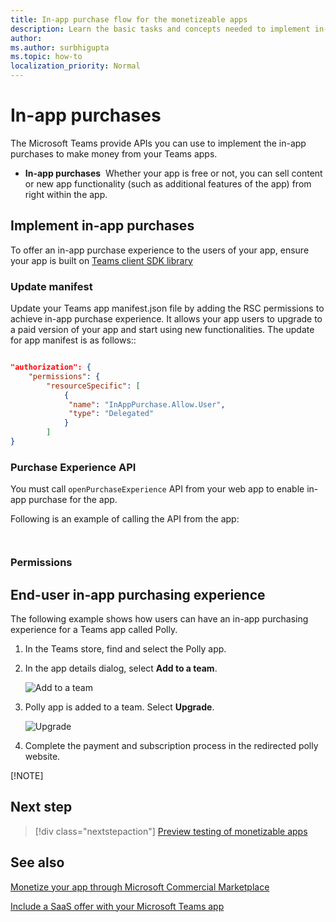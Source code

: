 ```yaml
---
title: In-app purchase flow for the monetizeable apps
description: Learn the basic tasks and concepts needed to implement in-app purchases and trial functionality in teams apps.
author: 
ms.author: surbhigupta
ms.topic: how-to
localization_priority: Normal 
---
```


# In-app purchases

The Microsoft Teams provide APIs you can use to implement the in-app purchases to make money from your Teams apps.

* **In-app purchases**&nbsp;&nbsp;Whether your app is free or not, you can sell content or new app functionality (such as additional features of the app) from right within the app.

## Implement in-app purchases

To offer an in-app purchase experience to the users of your app, ensure your app is built on [Teams client SDK library](https://github.com/OfficeDev/microsoft-teams-library-js)

### Update manifest

Update your Teams app manifest.json file by adding the RSC permissions to achieve in-app purchase experience. It allows your app users to upgrade to a paid version of your app and start using new functionalities. The update for app manifest is as follows::

```json

"authorization": {
    "permissions": {
        "resourceSpecific": [
            {
             "name": "InAppPurchase.Allow.User",
             "type": "Delegated"
            }
        ]
}
```

### Purchase Experience API

You must call `openPurchaseExperience` API from your web app to enable in-app purchase for the app.

Following is an example of calling the API from the app:

```json



```
### Permissions




## End-user in-app purchasing experience

The following example shows how users can have an in-app purchasing experience for a Teams app called Polly.

1. In the Teams store, find and select the Polly app.

1. In the app details dialog, select **Add to a team**.

    ![Add to a team](~/assets/images/saas-offer/inapppurchase.png)

1. Polly app is added to a team. Select **Upgrade**.

    ![Upgrade](~/assets/images/saas-offer/upgradeapp.png)

1. Complete the payment and subscription process in the redirected polly website.


[!NOTE]

## Next step

> [!div class="nextstepaction"]
> [Preview testing of monetizable apps](/office/dev/store/add-in-submission-guide)

## See also

[Monetize your app through Microsoft Commercial Marketplace](/office/dev/store/monetize-addins-through-microsoft-commercial-marketplace)

[Include a SaaS offer with your Microsoft Teams app](~/concepts/deploy-and-publish/appsource/prepare/include-saas-offer.md)


